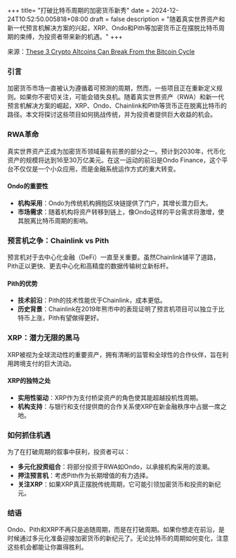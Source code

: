 +++
title= "打破比特币周期的加密货币新秀"
date = 2024-12-24T10:52:50.005818+08:00
draft = false
description = "随着真实世界资产和新一代预言机解决方案的兴起，XRP、Ondo和Pith等加密货币正在摆脱比特币周期的束缚，为投资者带来新的机遇。"
+++

来源：[These 3 Crypto Altcoins Can Break From the Bitcoin Cycle](https://www.youtube.com/watch?v=XxPkOv-_DkI)

### 引言

加密货币市场一直被认为遵循着可预测的周期，然而，一些项目正在重新定义规则。如果你不密切关注，可能会错失良机。随着真实世界资产（RWA）和新一代预言机解决方案的崛起，XRP、Ondo、Chainlink和Pith等货币正在脱离比特币的路径。本文将探讨这些项目如何挑战传统，并为投资者提供巨大收益的机会。

### RWA革命

真实世界资产正成为加密货币领域最有前景的部分之一。预计到2030年，代币化资产的规模将达到16至30万亿美元。在这一运动的前沿是Ondo Finance，这个平台不仅仅是一个小众应用，而是金融系统运作方式的重大转变。

#### Ondo的重要性

- **机构采用**：Ondo为传统机构拥抱区块链提供了门户，其增长潜力巨大。
- **市场需求**：随着机构将资产转移到链上，像Ondo这样的平台需求将激增，使其脱离比特币周期的影响。

### 预言机之争：Chainlink vs Pith

预言机对于去中心化金融（DeFi）一直至关重要。虽然Chainlink铺平了道路，Pith正以更快、更去中心化和高精度的数据传输树立新标杆。

#### Pith的优势

- **技术前沿**：Pith的技术性能优于Chainlink，成本更低。
- **历史背景**：Chainlink在2019年熊市中的表现证明了预言机项目可以独立于比特币上涨，Pith有望做得更好。

### XRP：潜力无限的黑马

XRP被视为全球流动性的重要资产，拥有清晰的监管和全球性的合作伙伴，旨在利用跨境支付的巨大流动。

#### XRP的独特之处

- **实用性驱动**：XRP作为支付桥梁资产的角色使其能超越投机性周期。
- **机构支持**：与银行和支付提供商的合作关系使XRP在新金融秩序中占据一席之地。

### 如何抓住机遇

为了在打破周期的叙事中获利，投资者可以：

- **多元化投资组合**：将部分投资于RWA如Ondo，以承接机构采用的浪潮。
- **押注预言机**：考虑Pith作为长期增值的有力选择。
- **关注XRP**：如果XRP真正摆脱传统周期，它可能引领加密货币和投资的新纪元。

### 结语

Ondo、Pith和XRP不再只是追随周期，而是在打破周期。如果你想走在前沿，是时候通过多元化准备迎接加密货币的新纪元了。无论比特币的周期如何变化，注意这些机会都能让你赢得胜利。